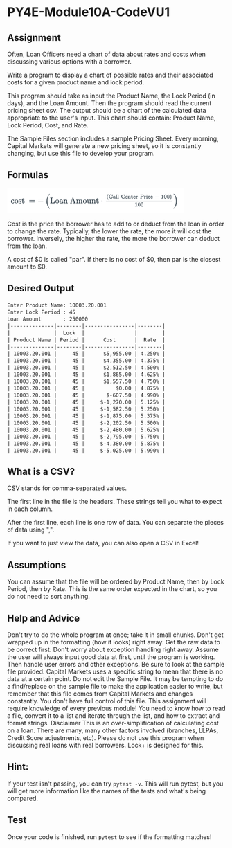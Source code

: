 # PY4E-Module10A-CodeVU1
## Assignment
Often, Loan Officers need a chart of data about rates and costs when discussing various options with a borrower. 

Write a program to display a chart of possible rates and their associated costs for a given product name and lock period.

This program should take as input the Product Name, the Lock Period (in days), and the Loan Amount. Then the program should read the current pricing sheet csv. The output should be a chart of the calculated data appropriate to the user's input. This chart should contain: Product Name, Lock Period, Cost, and Rate.

The Sample Files section includes a sample Pricing Sheet. Every morning, Capital Markets will generate a new pricing sheet, so it is constantly changing, but use this file to develop your program.

## Formulas
![formula](./forumlas.png)

Cost is the price the borrower has to add to or deduct from the loan in order to change the rate. Typically, the lower the rate, the more it will cost the borrower. Inversely, the higher the rate, the more the borrower can deduct from the loan. 

A cost of $0 is called "par". If there is no cost of $0, then par is the closest amount to $0.

## Desired Output

```
Enter Product Name: 10003.20.001
Enter Lock Period : 45
Loan Amount       : 250000
|--------------|--------|----------------|--------|
|              |  Lock  |                |        |
| Product Name | Period |      Cost      |  Rate  |
|--------------|--------|----------------|--------|
| 10003.20.001 |     45 |      $5,955.00 | 4.250% |
| 10003.20.001 |     45 |      $4,355.00 | 4.375% |
| 10003.20.001 |     45 |      $2,512.50 | 4.500% |
| 10003.20.001 |     45 |      $1,865.00 | 4.625% |
| 10003.20.001 |     45 |      $1,557.50 | 4.750% |
| 10003.20.001 |     45 |          $0.00 | 4.875% |
| 10003.20.001 |     45 |       $-607.50 | 4.990% |
| 10003.20.001 |     45 |     $-1,270.00 | 5.125% |
| 10003.20.001 |     45 |     $-1,582.50 | 5.250% |
| 10003.20.001 |     45 |     $-1,875.00 | 5.375% |
| 10003.20.001 |     45 |     $-2,202.50 | 5.500% |
| 10003.20.001 |     45 |     $-2,480.00 | 5.625% |
| 10003.20.001 |     45 |     $-2,795.00 | 5.750% |
| 10003.20.001 |     45 |     $-4,380.00 | 5.875% |
| 10003.20.001 |     45 |     $-5,025.00 | 5.990% |
```

## What is a CSV? 
CSV stands for comma-separated values. 

The first line in the file is the headers. These strings tell you what to expect in each column.

After the first line, each line is one row of data. You can separate the pieces of data using ",". 

If you want to just view the data, you can also open a CSV in Excel!

## Assumptions
You can assume that the file will be ordered by Product Name, then by Lock Period, then by Rate. This is the same order expected in the chart, so you do not need to sort anything.

## Help and Advice
Don't try to do the whole program at once; take it in small chunks.
Don't get wrapped up in the formatting (how it looks) right away. Get the raw data to be correct first.
Don't worry about exception handling right away. Assume the user will always input good data at first, until the program is working. Then handle user errors and other exceptions.
Be sure to look at the sample file provided. Capital Markets uses a specific string to mean that there is no data at a certain point.
Do not edit the Sample File. It may be tempting to do a find/replace on the sample file to make the application easier to write, but remember that this file comes from Capital Markets and changes constantly. You don't have full control of this file.
This assignment will require knowledge of every previous module! You need to know how to read a file, convert it to a list and iterate through the list, and how to extract and format strings.
Disclaimer
This is an over-simplification of calculating cost on a loan. There are many, many other factors involved (branches, LLPAs, Credit Score adjustments, etc). Please do not use this program when discussing real loans with real borrowers. Lock+ is designed for this.


## Hint:
If your test isn't passing, you can try `pytest -v`. 
This will run pytest, but you will get more information like the names of the tests and what's being compared.

## Test
Once your code is finished, run `pytest` to see if the formatting matches!
